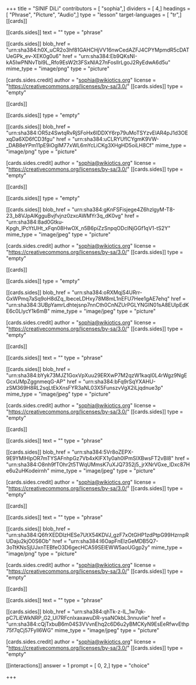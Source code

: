 +++
title = "SINIF DiLi"
contributors = [ "sophia",]
dividers = [ 4,]
headings = [ "Phrase", "Picture", "Audio",]
type = "lesson"
target-languages = [ "tr",]
[[cards]]

[[cards.sides]]
text = ""
type = "phrase"

[[cards.sides]]
blob_href = "urn:sha384:h0X_uCR2o3hf81GAHCHjVV16nwCedAZFJ4CPYMpmdR5cDATUeGPk_ev-XEK0g0u6"
href = "urn:sha384:Eb9QKsNI-kA5IwPNNvTbl9L_Rfo9EsW2t3FSxNIA27nFosllrLgoJ2RyEdwA6d5u"
mime_type = "image/png"
type = "picture"

[cards.sides.credit]
author = "sophia@wikiotics.org"
license = "https://creativecommons.org/licenses/by-sa/3.0/"
[[cards.sides]]
type = "empty"

[[cards]]

[[cards.sides]]
type = "empty"

[[cards.sides]]
blob_href = "urn:sha384:OR5z4SwtqRvRjSFoHx6IDDXY6rp79uMoTSYzvElAR4pJ1d3OExqDa6XD6fCD3fgu"
href = "urn:sha384:uCLRYUflCYgmK9VW-_DAB8eYPm11pE9iOglM77xWL6mYcLiCKg3XHgHD5oiLH8Cf"
mime_type = "image/png"
type = "picture"

[cards.sides.credit]
author = "sophia@wikiotics.org"
license = "https://creativecommons.org/licenses/by-sa/3.0/"
[[cards.sides]]
type = "empty"

[[cards]]

[[cards.sides]]
type = "empty"

[[cards.sides]]
blob_href = "urn:sha384:gKnFSFisjege4Z6hzlgyM-T8-23_b8VJpAlKgguBvjfvjnz0zxcAWMYr3q_dK0vg"
href = "urn:sha384:8ad0Gtku-Kpgh_lPcYtUHt_xFqn08HwOX_n5B6piZzSnpqODcINjGGf1qV1-tS2Y"
mime_type = "image/jpeg"
type = "picture"

[cards.sides.credit]
author = "sophia@wikiotics.org"
license = "https://creativecommons.org/licenses/by-sa/3.0/"
[[cards.sides]]
type = "empty"

[[cards]]

[[cards.sides]]
type = "empty"

[[cards.sides]]
blob_href = "urn:sha384:oRXMqjS4URrr-GxWPmq7aSq9oH8dZq_lbeceLDHxy78M8mL1nEFU7Hee1gAE7ehq"
href = "urn:sha384:3UBpYamrLdhtejsnp7nnCth0CnNZUrPGLYNGIN01sA8EUlpEdKE6c0LlycY1k6mB"
mime_type = "image/jpeg"
type = "picture"

[cards.sides.credit]
author = "sophia@wikiotics.org"
license = "https://creativecommons.org/licenses/by-sa/3.0/"
[[cards.sides]]
type = "empty"

[[cards]]

[[cards.sides]]
text = ""
type = "phrase"

[[cards.sides]]
blob_href = "urn:sha384:bYyk73MJZ1GoxVpXuu29ERXwP7M2qzW1kaqI0L4rWgz9NgEGcxUMpZggnmeqG-AP"
href = "urn:sha384:bFq9rSqYXAHU-zSM369H8RL2sqLtEkXnsFYR3aNL03X5FunszvVgX2iLjqdnue3p"
mime_type = "image/jpeg"
type = "picture"

[cards.sides.credit]
author = "sophia@wikiotics.org"
license = "https://creativecommons.org/licenses/by-sa/3.0/"
[[cards.sides]]
type = "empty"

[[cards]]

[[cards.sides]]
text = ""
type = "phrase"

[[cards.sides]]
blob_href = "urn:sha384:5Vr8oZEPX-9E9YMlHlpOR7mTYSAFnhpGz7Vb4xKIFX1y0ah0IPmSlXBwsFT2vBl8"
href = "urn:sha384:O8nh9fTOhr2t5TWqUMmsK7uXJQ7352j5_jrXNrVGxe_lDxc87He6u2uHKodeirnh"
mime_type = "image/jpeg"
type = "picture"

[cards.sides.credit]
author = "sophia@wikiotics.org"
license = "https://creativecommons.org/licenses/by-sa/3.0/"
[[cards.sides]]
type = "empty"

[[cards]]

[[cards.sides]]
text = ""
type = "phrase"

[[cards.sides]]
blob_href = "urn:sha384:Q6frXEDDIzHESe7UtX54KDVJ_gzF7xOtGHP1zdPtpG99HzrnpRUDaju2kjO0S6Ob"
href = "urn:sha384:I6OapFnElzGeMDB5Q7-3oTtKNsSjUJxnTEBfeO3D6gecHCA59SElEWW5aoUGgp2y"
mime_type = "image/png"
type = "picture"

[cards.sides.credit]
author = "sophia@wikiotics.org"
license = "https://creativecommons.org/licenses/by-sa/3.0/"
[[cards.sides]]
type = "empty"

[[cards]]

[[cards.sides]]
text = ""
type = "phrase"

[[cards.sides]]
blob_href = "urn:sha384:qhTk-z-IL_1w7qk-pC7LiEWkNRP_G2_UI7RFcnlxaxawuDR-ysaNOkbL3nnuvlie"
href = "urn:sha384:cQjTxbuB6m04S3VVvnEhq2c6D6u2yBMCKyN9EsEeRfwvEthp75f7qCj57Fyll6WG"
mime_type = "image/jpeg"
type = "picture"

[cards.sides.credit]
author = "sophia@wikiotics.org"
license = "https://creativecommons.org/licenses/by-sa/3.0/"
[[cards.sides]]
type = "empty"

[[interactions]]
answer = 1
prompt = [ 0, 2,]
type = "choice"

+++
